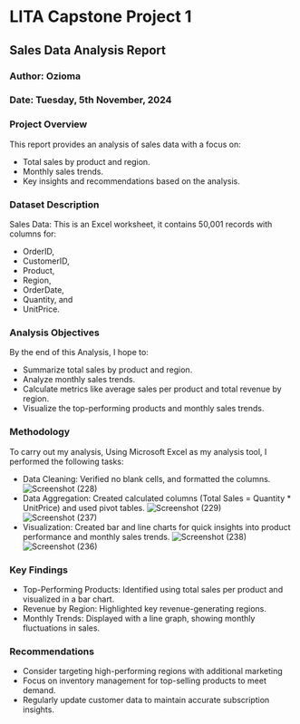 # LITA Capstone Project 1

## Sales Data Analysis Report
### Author: Ozioma
### Date: Tuesday, 5th November, 2024

### Project Overview
This report provides an analysis of sales data with a focus on:
- Total sales by product and region.
- Monthly sales trends.
- Key insights and recommendations based on the analysis.

### Dataset Description
Sales Data: This is an Excel worksheet, it contains 50,001 records with columns for:
- OrderID, 
- CustomerID, 
- Product, 
- Region, 
- OrderDate,
- Quantity, and 
- UnitPrice.

### Analysis Objectives
By the end of this Analysis, I hope to:
- Summarize total sales by product and region.
- Analyze monthly sales trends.
- Calculate metrics like average sales per product and total revenue by region.
- Visualize the top-performing products and monthly sales trends.

### Methodology
To carry out my analysis, Using Microsoft Excel as my analysis tool, I performed the following tasks:
- Data Cleaning: Verified no blank cells, and formatted the columns.
  ![Screenshot (228)](https://github.com/user-attachments/assets/5677f19b-1e04-464e-be2a-0ce288cba6d5)
- Data Aggregation: Created calculated columns (Total Sales = Quantity * UnitPrice) and used pivot tables.
  ![Screenshot (229)](https://github.com/user-attachments/assets/f2acaafa-7caf-4188-ace6-ce95d3cddd5b)
  ![Screenshot (237)](https://github.com/user-attachments/assets/7c5ccd81-7fb6-4d04-a50c-230f3e5091f7)
- Visualization: Created bar and line charts for quick insights into product performance and monthly sales trends.
  ![Screenshot (238)](https://github.com/user-attachments/assets/9c1ca6fa-4314-4f77-b581-2706950d36ea)
![Screenshot (236)](https://github.com/user-attachments/assets/d117297f-1fd8-4238-8d06-23f27fb6a3f9)

### Key Findings
- Top-Performing Products: Identified using total sales per product and visualized in a bar chart.
- Revenue by Region: Highlighted key revenue-generating regions.
- Monthly Trends: Displayed with a line graph, showing monthly fluctuations in sales.

### Recommendations
- Consider targeting high-performing regions with additional marketing
- Focus on inventory management for top-selling products to meet demand.
- Regularly update customer data to maintain accurate subscription insights.
